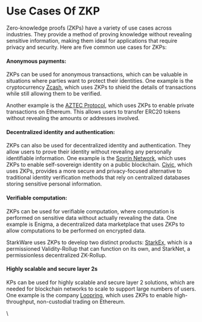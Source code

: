 # Use Cases Of ZKP

Zero-knowledge proofs (ZKPs) have a variety of use cases across industries. They provide a method of proving knowledge without revealing sensitive information, making them ideal for applications that require privacy and security. Here are five common use cases for ZKPs:

#### Anonymous payments:&#x20;

ZKPs can be used for anonymous transactions, which can be valuable in situations where parties want to protect their identities. One example is the cryptocurrency [Zcash](https://z.cash/), which uses ZKPs to shield the details of transactions while still allowing them to be verified.

Another example is the [AZTEC Protocol](https://aztec.network/), which uses ZKPs to enable private transactions on Ethereum. This allows users to transfer ERC20 tokens without revealing the amounts or addresses involved.

#### Decentralized identity and authentication:&#x20;

ZKPs can also be used for decentralized identity and authentication. They allow users to prove their identity without revealing any personally identifiable information. One example is the [Sovrin Network](https://sovrin.org/), which uses ZKPs to enable self-sovereign identity on a public blockchain. [Civic](https://www.civic.com/), which uses ZKPs, provides a more secure and privacy-focused alternative to traditional identity verification methods that rely on centralized databases storing sensitive personal information.

#### Verifiable computation:&#x20;

ZKPs can be used for verifiable computation, where computation is performed on sensitive data without actually revealing the data. One example is Enigma, a decentralized data marketplace that uses ZKPs to allow computations to be performed on encrypted data.

StarkWare uses ZKPs to develop two distinct products: [StarkEx](https://starkware.co/starkex/), which is a permissioned Validity-Rollup that can function on its own, and StarkNet, a permissionless decentralized ZK-Rollup.

#### Highly scalable and secure layer 2s

KPs can be used for highly scalable and secure layer 2 solutions, which are needed for blockchain networks to scale to support large numbers of users. One example is the company [Loopring](https://loopring.org/), which uses ZKPs to enable high-throughput, non-custodial trading on Ethereum.

\
